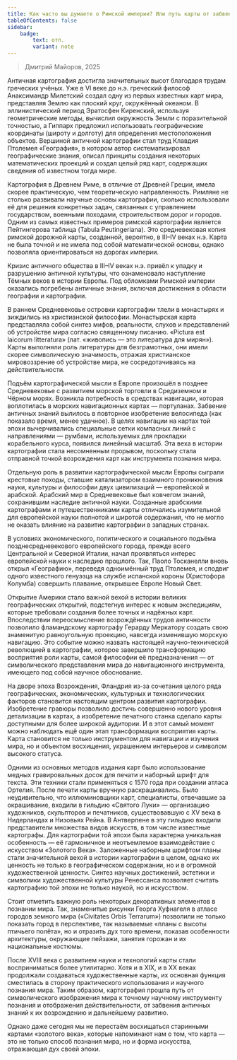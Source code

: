 ```yaml
---
title: Как часто вы думаете о Римской империи? Или путь карты от забвения к искусству. 
tableOfContents: false
sidebar:
    badge:
        text: отл.
        variant: note
---
```


> Дмитрий Майоров, 2025

Античная картография достигла значительных высот благодаря трудам греческих учёных. Уже в VI веке до н.э. греческий философ Анаксимандр Милетский создал одну из первых известных карт мира, представляя Землю как плоский круг, окружённый океаном. В эллинистический период Эратосфен Киренский, используя геометрические методы, вычислил окружность Земли с поразительной точностью, а Гиппарх предложил использовать географические координаты (широту и долготу) для определения местоположения объектов. Вершиной античной картографии стал труд Клавдия Птолемея «География», в котором автор систематизировал географические знания, описал принципы создания некоторых математических проекций и создал целый ряд карт, содержащих сведения об известном тогда мире.

Картография в Древнем Риме, в отличие от Древней Греции, имела скорее практическую, чем теоретическую направленность. Римляне не столько развивали научные основы картографии, сколько использовали её для решения конкретных задач, связанных с управлением государством, военными походами, строительством дорог и городов. Одним из самых известных примеров римской картографии является Пейтингерова таблица (Tabula Peutingeriana). Это средневековая копия римской дорожной карты, созданной, вероятно, в III–IV веках н.э. Карта не была точной и не имела под собой математической основы, однако позволяла ориентироваться на дорогах империи.

Кризис античного общества в III–IV веках н.э. привёл к упадку и разрушению античной культуры, что ознаменовало наступление Тёмных веков в истории Европы. Под обломками Римской империи оказались погребены античные знания, включая достижения в области географии и картографии.

В раннем Средневековье островки картографии тлели в монастырях и зиждились на христианской философии. Монастырская карта представляла собой синтез мифов, реальности, слухов и представлений об устройстве мира согласно священному писанию. «Pictura est laicorum litteratura» (лат. «живопись — это литература для мирян»). Карты выполняли роль литературы для безграмотных, они имели скорее символическую значимость, отражая христианское мировоззрение об устройстве мира, не сосредотачиваясь на действительности.

Подъём картографической мысли в Европе произошёл в позднее Средневековье с развитием морской торговли в Средиземном и Чёрном морях. Возникла потребность в средствах навигации, которая воплотилась в морских навигационных картах — портуланах. Забвение античных знаний вылилось в повторное изобретение велосипеда (как показало время, менее удачное). В целях навигации на картах той эпохи вычерчивались специальные сетки компасных линий с направлениями — румбами, используемых для прокладки корабельного курса, появился линейный масштаб. Эта веха в истории картографии стала несомненным прорывом, поскольку стала отправной точкой возрождения карт как инструмента познания мира.

Отдельную роль в развитии картографической мысли Европы сыграли крестовые походы, ставшие катализатором взаимного проникновения науки, культуры и философии двух цивилизаций — европейской и арабской. Арабский мир в Средневековье был ковчегом знаний, сохранившим наследие античной науки. Созданные арабскими картографами и путешественниками карты отличались изумительной для европейской науки полнотой и широтой содержания, что не могло не оказать влияние на развитие картографии в западных странах.

В условиях экономического, политического и социального подъёма позднесредневекового европейского города, прежде всего Центральной и Северной Италии, начал проявляться интерес европейской науки к наследию прошлого. Так, Паоло Тосканелли вновь открыл «Географию», переведя одноимённый труд Птолемея, и сподвиг одного известного генуэзца на службе испанской короны (Христофора Колумба) совершить плавание, открывшее Европе Новый Свет.

Открытие Америки стало важной вехой в истории великих географических открытий, подстегнув интерес к новым экспедициям, которые требовали создания более точных и надёжных карт. Впоследствии переосмысление возрождённых трудов античности позволило фламандскому картографу Герарду Меркатору создать свою знаменитую равноугольную проекцию, навсегда изменившую морскую навигацию. Это событие можно назвать настоящей научно-технической революцией в картографии, которое завершило трансформацию восприятия роли карты, самой философии её предназначения — от символического представления мира до навигационного инструмента, имеющего под собой научное обоснование.

На дворе эпоха Возрождения, Фландрия из-за сочетания целого ряда географических, экономических, культурных и технологических факторов становится настоящим центром развития картографии. Изобретение гравюры позволило достичь совершенно нового уровня детализации в картах, а изобретение печатного станка сделало карты доступными для более широкой аудитории.
И в этот самый момент можно наблюдать ещё один этап трансформации восприятия карты. Карта становится не только инструментом для навигации и изучения мира, но и объектом восхищения, украшением интерьеров и символом высокого статуса.

Одними из основных методов издания карт было использование медных гравировальных досок для печати и наборный шрифт для текста. Эти техники стали применяться с 1570 года при создании атласа Ортелия. После печати карты вручную раскрашивались. Было неудивительно, что иллюминовщики карт, специалисты, отвечавшие за окрашивание, входили в гильдию «Святого Луки» — организацию художников, скульпторов и печатников, существовавшую с XV века в Нидерландах и Низовьях Рейна. В Антверпене в эту гильдию входили представители множества видов искусств, в том числе известные картографы.
Для картографии той эпохи была характерна уникальная особенность — её гармоничное и неотъемлемое взаимодействие с искусством «Золотого Века». Заложенные наборным шрифтом планы стали значительной вехой в истории картографии в целом, однако их ценность не только в географическом содержании, но и в огромной художественной ценности. Синтез научных достижений, эстетики и символики художественной культуры Ренессанса позволяет считать картографию той эпохи не только наукой, но и искусством.

Стоит отметить важную роль некоторых декоративных элементов в познании мира. Так, знаменитые рисунки Георга Хуфнагеля в атласе городов земного мира («Civitates Orbis Terrarum») позволили не только показать город в перспективе, так называемые «планы с высоты птичьего полёта», но и отразить дух того времени, показав особенности архитектуры, окружающие пейзажи, занятия горожан и их национальные костюмы.

После XVIII века с развитием науки и технологий карты стали восприниматься более утилитарно. Хотя и в XIX, и в XX веках продолжали создаваться художественные карты, их основная функция сместилась в сторону практического использования и научного познания мира. Таким образом, картография прошла путь от символического изображения мира к точному научному инструменту познания и отображения действительности, от забвения античных знаний к их возрождению и дальнейшему развитию.
 
Однако даже сегодня мы не перестаём восхищаться старинными картами «золотого века», которые напоминают нам о том, что карта — это не только способ познания мира, но и форма искусства, отражающая дух своей эпохи.